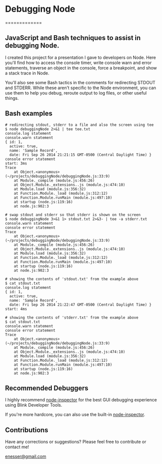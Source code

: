 # Debugging Node
=============

## JavaScript and Bash techniques to assist in debugging Node.

I created this project for a presentation I gave to developers on Node. Here you'll find how to access the console timer, write console warn and error statements, traverse an object in the console, force a breakpoint, and show a stack trace in Node.

You'll also see some Bash tactics in the comments for redirecting STDOUT and STDERR. While these aren't specific to the Node environment, you can use them to help you debug, reroute output to log files, or other useful things.

## Bash examples

````
# redirecting stdout, stderr to a file and also the screen using tee
$ node debuggingNode 2>&1 | tee tee.txt
console.log statement
console.warn statement
{ id: 1,
  active: true,
  name: 'Sample Record',
  date: Fri Sep 26 2014 21:21:15 GMT-0500 (Central Daylight Time) }
console error statement
start: 3ms
Trace
    at Object.<anonymous> (~/projects/debuggingNode/debuggingNode.js:33:9)
    at Module._compile (module.js:456:26)
    at Object.Module._extensions..js (module.js:474:10)
    at Module.load (module.js:356:32)
    at Function.Module._load (module.js:312:12)
    at Function.Module.runMain (module.js:497:10)
    at startup (node.js:119:16)
    at node.js:902:3
````
````
# swap stdout and stderr so that stderr is shown on the screen
$ node debuggingNode 3>&1 1> stdout.txt 2>&3- | tee -a stderr.txt
console.warn statement
console error statement
Trace
    at Object.<anonymous> (~/projects/debuggingNode/debuggingNode.js:33:9)
    at Module._compile (module.js:456:26)
    at Object.Module._extensions..js (module.js:474:10)
    at Module.load (module.js:356:32)
    at Function.Module._load (module.js:312:12)
    at Function.Module.runMain (module.js:497:10)
    at startup (node.js:119:16)
    at node.js:902:3

# showing the contents of 'stdout.txt' from the example above
$ cat stdout.txt
console.log statement
{ id: 1,
  active: true,
  name: 'Sample Record',
  date: Fri Sep 26 2014 21:22:47 GMT-0500 (Central Daylight Time) }
start: 4ms

# showing the contents of 'stderr.txt' from the example above
$ cat stdout.txt
console.warn statement
console error statement
Trace
    at Object.<anonymous> (~/projects/debuggingNode/debuggingNode.js:33:9)
    at Module._compile (module.js:456:26)
    at Object.Module._extensions..js (module.js:474:10)
    at Module.load (module.js:356:32)
    at Function.Module._load (module.js:312:12)
    at Function.Module.runMain (module.js:497:10)
    at startup (node.js:119:16)
    at node.js:902:3
````
## Recommended Debuggers
I highly recommend
[node-inspector](https://github.com/node-inspector/node-inspector "node-inspector") for the best GUI debugging experience using Blink Developer Tools.

If you're more hardcore, you can also use the built-in [node-inspector](http://nodejs.org/api/debugger.html "node debug").

## Contributions
Have any corrections or suggestions? Please feel free to contribute or contact me!

enesser@gmail.com